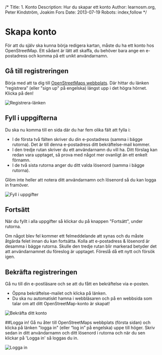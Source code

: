 /*
Title: 1. Konto
Description: Hur du skapar ett konto 
Author: learnosm.org, Peter Kindström, Joakim Fors
Date: 2013-07-19
Robots: index,follow
*/

# Skapa konto
För att du själv ska kunna börja redigera kartan, måste du ha ett konto hos OpenStreetMap. Ett sådant är lätt att skaffa, du behöver bara ange en e-postadress och komma på ett unikt användarnamn.


## Gå till registreringen
Börja med att ta dig till [OpenStreetMaps webbplats](http://www.openstreetmap.org/). Där hittar du länken “registrera” (eller "sign up" på engelska) längst upp i det högra hörnet. Klicka på den!

![Registrera-länken](content/registrera.png "Länk till registreringssidan")


## Fyll i uppgifterna
Du ska nu komma till en sida där du har fem olika fält att fylla i:

- I de första två fälten skriver du din e-postadress (samma i bägge rutorna). Det är till denna e-postadress ditt bekräftelse-mail kommer.
- I den tredje rutan skriver du ett användarnamn du vill ha. Ditt förslag kan redan vara upptaget, så prova med något mer ovanligt än ett enkelt förnamn.
- I de två sista rutorna anger du ditt valda lösenord (samma i bägge rutorna). 

Glöm inte heller att notera ditt användarnamn och lösenord så du kan logga in framöver.

![Fyll i uppgifter](content/uppgifter.png "Fyll i uppgifterna om dig")


## Fortsätt
När du fyllt i alla uppgifter så klickar du på knappen "Fortsätt", under rutorna.

Om något blev fel kommer ett felmeddelande att synas och du måste åtgärda felet innan du kan fortsätta. Kolla att e-postadress & lösenord är desamma i bägge rutorna. Skulle den tredje rutan blir markerad betyder det att användarnamnet du föreslog är upptaget. Föreslå då ett nytt och försök igen.


## Bekräfta registreringen
Gå nu till din e-postläsare och se att du fått en bekräftelse via e-posten.

- Öppna bekräftelse-mailet och klicka på länken.
- Du ska nu automatiskt hamna i webbläsaren och på en webbsida som talar om att ditt OpenStreetMap-konto är skapat!

![Bekräfta ditt konto](content/konfirmera.png "E-brev om att bekräfta ditt konto")


##Logga in!
Gå nu åter till OpenStreetMaps webbplats (första sidan) och klicka på länken "logga in" (eller “log in” på engelska) uppe till höger. Skriv sedan in ditt användarnamn och ditt lösenord i rutorna och när du sen klickar på 'Logga in' så loggas du in.

![Logga in](content/inloggning.png "Logga in och börja rita")

